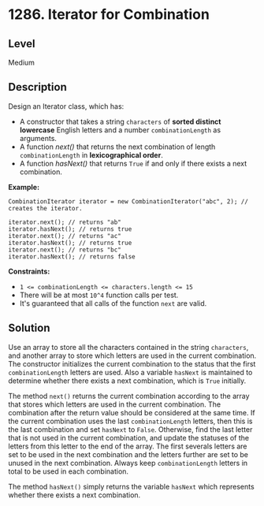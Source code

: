 # 1286. Iterator for Combination
## Level
Medium

## Description
Design an Iterator class, which has:

* A constructor that takes a string `characters` of **sorted distinct lowercase** English letters and a number `combinationLength` as arguments.
* A function *next()* that returns the next combination of length `combinationLength` in **lexicographical order**.
* A function *hasNext()* that returns `True` if and only if there exists a next combination.

**Example:**
```
CombinationIterator iterator = new CombinationIterator("abc", 2); // creates the iterator.

iterator.next(); // returns "ab"
iterator.hasNext(); // returns true
iterator.next(); // returns "ac"
iterator.hasNext(); // returns true
iterator.next(); // returns "bc"
iterator.hasNext(); // returns false
```

**Constraints:**

* `1 <= combinationLength <= characters.length <= 15`
* There will be at most `10^4` function calls per test.
* It's guaranteed that all calls of the function `next` are valid.

## Solution
Use an array to store all the characters contained in the string `characters`, and another array to store which letters are used in the current combination. The constructor initializes the current combination to the status that the first `combinationLength` letters are used. Also a variable `hasNext` is maintained to determine whether there exists a next combination, which is `True` initially.

The method `next()` returns the current combination according to the array that stores which letters are used in the current combination. The combination after the return value should be considered at the same time. If the current combination uses the last `combinationLength` letters, then this is the last combination and set `hasNext` to `False`. Otherwise, find the last letter that is not used in the current combination, and update the statuses of the letters from this letter to the end of the array. The first severals letters are set to be used in the next combination and the letters further are set to be unused in the next combination. Always keep `combinationLength` letters in total to be used in each combination.

The method `hasNext()` simply returns the variable `hasNext` which represents whether there exists a next combination.
